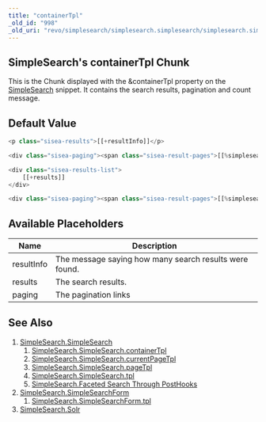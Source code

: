 ```yaml
---
title: "containerTpl"
_old_id: "998"
_old_uri: "revo/simplesearch/simplesearch.simplesearch/simplesearch.simplesearch.containertpl"
---
```


## SimpleSearch's containerTpl Chunk

This is the Chunk displayed with the &containerTpl property on the [SimpleSearch](extras/simplesearch/simplesearch "SimpleSearch.SimpleSearch") snippet. It contains the search results, pagination and count message.

## Default Value

``` php
<p class="sisea-results">[[+resultInfo]]</p>

<div class="sisea-paging"><span class="sisea-result-pages">[[%simplesearch.result_pages? &namespace=`sisea` &topic=`default`]]</span>[[+paging]]</div>

<div class="sisea-results-list">
    [[+results]]
</div>

<div class="sisea-paging"><span class="sisea-result-pages">[[%simplesearch.result_pages? &namespace=`sisea` &topic=`default`]]</span>[[+paging]]</div>
```

## Available Placeholders

| Name       | Description                                            |
| ---------- | ------------------------------------------------------ |
| resultInfo | The message saying how many search results were found. |
| results    | The search results.                                    |
| paging     | The pagination links                                   |

## See Also

1. [SimpleSearch.SimpleSearch](extras/simplesearch/simplesearch)
    1. [SimpleSearch.SimpleSearch.containerTpl](extras/simplesearch/simplesearch/containertpl)
    2. [SimpleSearch.SimpleSearch.currentPageTpl](extras/simplesearch/simplesearch/currentpagetpl)
    3. [SimpleSearch.SimpleSearch.pageTpl](extras/simplesearch/simplesearch/pagetpl)
    4. [SimpleSearch.SimpleSearch.tpl](extras/simplesearch/simplesearch/tpl)
    5. [SimpleSearch.Faceted Search Through PostHooks](extras/simplesearch/simplesearch/faceted-search-through-posthooks)
2. [SimpleSearch.SimpleSearchForm](extras/simplesearch/simplesearch.simplesearchform)
    1. [SimpleSearch.SimpleSearchForm.tpl](extras/simplesearch/simplesearch.simplesearchform/tpl)
3. [SimpleSearch.Solr](extras/simplesearch/simplesearch.solr)

